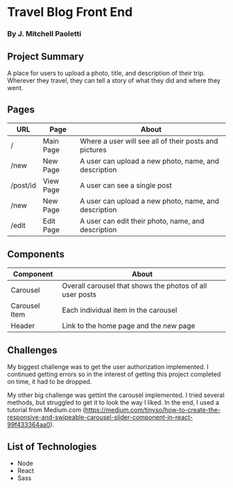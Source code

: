 # Travel Blog Front End 

### By J. Mitchell Paoletti


## Project Summary

A place for users to upload a photo, title, and description of their trip. Wherever they travel, they can tell a story of what they did and where they went. 

## Pages

| URL | Page | About |
|-----|--------|--------|
| /| Main Page | Where a user will see all of their posts and pictures|
| /new| New Page | A user can upload a new photo, name, and description|
| /post/id| View Page | A user can see a single post |
| /new| New Page | A user can upload a new photo, name, and description|
| /edit| Edit Page | A user can edit their photo, name, and description|

## Components

| Component  | About |
|-----|--------|
| Carousel| Overall carousel that shows the photos of all user posts | 
| Carousel Item| Each individual item in the carousel | 
| Header| Link to the home page and the new page | 

## Challenges

My biggest challenge was to get the user authorization implemented. I continued getting errors so in the interest of getting this project completed on time, it had to be dropped.

My other big challenge was gettint the carousel implemented. I tried several methods, but struggled to get it to look the way I liked. In the end, I used a tutorial from Medium.com (https://medium.com/tinyso/how-to-create-the-responsive-and-swipeable-carousel-slider-component-in-react-99f433364aa0).

## List of Technologies
- Node
- React
- Sass